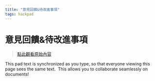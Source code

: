 ```yaml
---
title: "意見回饋&待改進事項"
tags: hackpad
---
```


# 意見回饋&待改進事項

> [點此觀看原始內容](https://g0v.hackpad.tw/pMGN4dyHsYb)


This pad text is synchronized as you type, so that everyone viewing this page sees the same text.  This allows you to collaborate seamlessly on documents!


